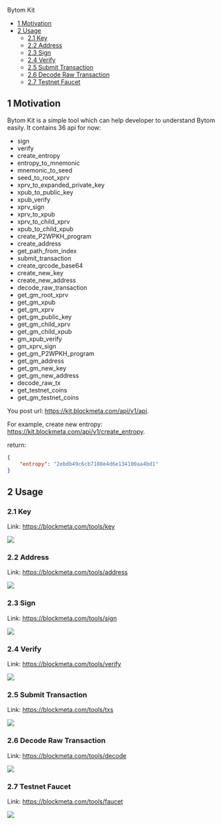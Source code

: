 Bytom Kit

- [1 Motivation](#1-motivation)
- [2 Usage](#2-usage)
  - [2.1 Key](#21-key)
  - [2.2 Address](#22-address)
  - [2.3 Sign](#23-sign)
  - [2.4 Verify](#24-verify)
  - [2.5 Submit Transaction](#25-submit-transaction)
  - [2.6 Decode Raw Transaction](#26-decode-raw-transaction)
  - [2.7 Testnet Faucet](#27-testnet-faucet)

## 1 Motivation

Bytom Kit is a simple tool which can help developer to understand Bytom easily. It contains 36 api for now:

- sign
- verify
- create_entropy
- entropy_to_mnemonic
- mnemonic_to_seed
- seed_to_root_xprv
- xprv_to_expanded_private_key
- xpub_to_public_key
- xpub_verify
- xprv_sign
- xprv_to_xpub
- xprv_to_child_xprv
- xpub_to_child_xpub
- create_P2WPKH_program
- create_address
- get_path_from_index
- submit_transaction
- create_qrcode_base64
- create_new_key
- create_new_address
- decode_raw_transaction
- get_gm_root_xprv
- get_gm_xpub
- get_gm_xprv
- get_gm_public_key
- get_gm_child_xprv
- get_gm_child_xpub
- gm_xpub_verify
- gm_xprv_sign
- get_gm_P2WPKH_program
- get_gm_address
- get_gm_new_key
- get_gm_new_address
- decode_raw_tx
- get_testnet_coins
- get_gm_testnet_coins

You post url: https://kit.blockmeta.com/api/v1/api.

For example, create new entropy: https://kit.blockmeta.com/api/v1/create_entropy.

return:

```json
{
    "entropy": "2ebdb49c6cb7108e4d6e134100aa4bd1"
}
```

## 2 Usage

### 2.1 Key

Link: <https://blockmeta.com/tools/key>

![](./images/key.png)

### 2.2 Address

Link: <https://blockmeta.com/tools/address>

![](./images/address.png)

### 2.3 Sign

Link: <https://blockmeta.com/tools/sign>

![](./images/sign.png)

### 2.4 Verify

Link: <https://blockmeta.com/tools/verify>

![](./images/verify.png)

### 2.5 Submit Transaction

Link: <https://blockmeta.com/tools/txs>

![](./images/submit-tx.png)

### 2.6 Decode Raw Transaction

Link: <https://blockmeta.com/tools/decode>

![](./images/decode-raw-tx.png)

### 2.7 Testnet Faucet

Link: <https://blockmeta.com/tools/faucet>

![](./images/testnet-faucet.png)
